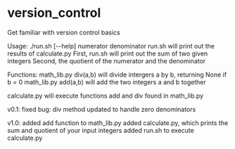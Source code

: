 # version_control
Get familiar with version control basics

Usage:
./run.sh [--help] numerator denominator
run.sh will print out the results of calculate.py 
First, run.sh  will print out the sum of two given integers
Second, the quotient of the numerator and the denominator


Functions:
math_lib.py div(a,b) will divide intergers a by b, returning None if b = 0
math_lib.py add(a,b) will add the two integers a and b together

calculate.py will execute functions add and div found in math_lib.py

v0.1: 
fixed bug: div method updated to handle zero denominators

v1.0: 
added add function to math_lib.py
added calculate.py, which prints the sum and quotient of your input integers
added run.sh to execute calculate.py
